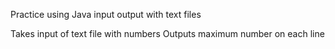 Practice using Java input output with text files

Takes input of text file with numbers
Outputs maximum number on each line
